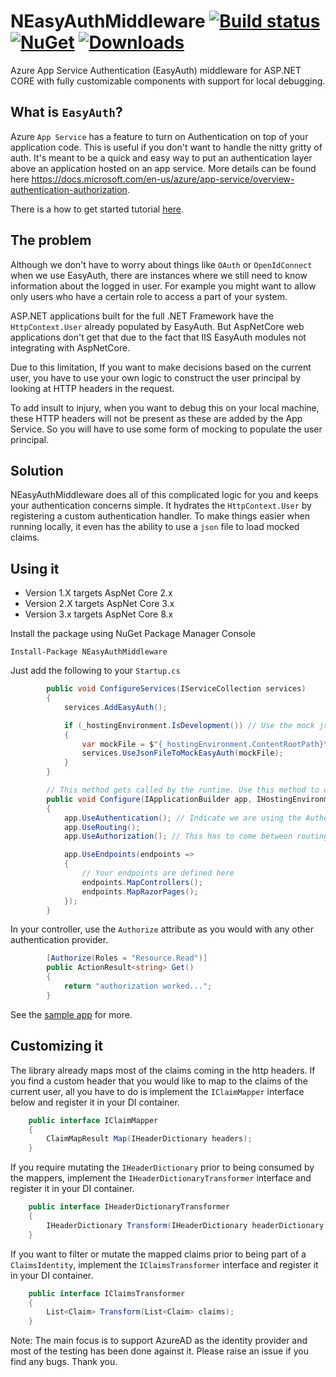 # NEasyAuthMiddleware  [![Build status](https://ci.appveyor.com/api/projects/status/5e9kb8rd3egstvkb?svg=true)](https://ci.appveyor.com/project/dasiths/neasyauthmiddleware) [![NuGet](https://img.shields.io/nuget/v/NEasyAuthMiddleware.svg)](https://www.nuget.org/packages/NEasyAuthMiddleware) [![Downloads](https://img.shields.io/nuget/dt/NEasyAuthMiddleware.svg)](https://www.nuget.org/packages/NEasyAuthMiddleware/)

Azure App Service Authentication (EasyAuth) middleware for ASP.NET CORE with fully customizable components with support for local debugging.

## What is `EasyAuth`?

Azure `App Service` has a feature to turn on Authentication on top of your application code. This is useful if you don't want to handle the nitty gritty of auth. It's meant to be a quick and easy way to put an authentication layer above an application hosted on an app service. More details can be found here https://docs.microsoft.com/en-us/azure/app-service/overview-authentication-authorization.

There is a how to get started tutorial [here](https://www.benday.com/2018/05/17/walkthrough-part-2-configure-app-service-authentication-for-your-azure-web-app/).

## The problem

Although we don't have to worry about things like `OAuth` or `OpenIdConnect` when we use EasyAuth, there are instances where we still need to know information about the logged in user. For example you might want to allow only users who have a certain role to access a part of your system.

ASP.NET applications built for the full .NET Framework have the `HttpContext.User` already populated by EasyAuth. But AspNetCore web applications don't get that due to the fact that IIS EasyAuth modules not integrating with AspNetCore.

Due to this limitation, If you want to make decisions based on the current user, you have to use your own logic to construct the user principal by looking at HTTP headers in the request.

To add insult to injury, when you want to debug this on your local machine, these HTTP headers will not be present as these are added by the App Service. So you will have to use some form of mocking to populate the user principal.

## Solution

NEasyAuthMiddleware does all of this complicated logic for you and keeps your authentication concerns simple. It hydrates the `HttpContext.User` by registering a custom authentication handler. To make things easier when running locally, it even has the ability to use a `json` file to load mocked claims.

## Using it

- Version 1.X targets AspNet Core 2.x
- Version 2.X targets AspNet Core 3.x
- Version 3.x targets AspNet Core 8.x

Install the package using NuGet Package Manager Console

```
Install-Package NEasyAuthMiddleware
```

Just add the following to your `Startup.cs`

```csharp
        public void ConfigureServices(IServiceCollection services)
        {
            services.AddEasyAuth();

            if (_hostingEnvironment.IsDevelopment()) // Use the mock json file when not running in an app service
            {
                var mockFile = $"{_hostingEnvironment.ContentRootPath}\\mock_user.json";
                services.UseJsonFileToMockEasyAuth(mockFile);
            }
        }

        // This method gets called by the runtime. Use this method to configure the HTTP request pipeline.
        public void Configure(IApplicationBuilder app, IHostingEnvironment env)
        {
            app.UseAuthentication(); // Indicate we are using the Authenticaiton middleware
            app.UseRouting();
            app.UseAuthorization(); // This has to come between routing and endoints

            app.UseEndpoints(endpoints =>
            {
                // Your endpoints are defined here
                endpoints.MapControllers();
                endpoints.MapRazorPages();
            });
        }
```

In your controller, use the `Authorize` attribute as you would with any other authentication provider.

```csharp
        [Authorize(Roles = "Resource.Read")]
        public ActionResult<string> Get()
        {
            return "authorization worked...";
        }
```

See the [sample app](https://github.com/dasiths/NEasyAuthMiddleware/tree/master/NEasyAuthMiddleware.Sample) for more.

## Customizing it

The library already maps most of the claims coming in the http headers. If you find a custom header that you would like to map to the claims of the current user, all you have to do is implement the `IClaimMapper` interface below and register it in your DI container.

```csharp
    public interface IClaimMapper
    {
        ClaimMapResult Map(IHeaderDictionary headers);
    }
```

If you require mutating the `IHeaderDictionary` prior to being consumed by the mappers, implement the `IHeaderDictionaryTransformer` interface and register it in your DI container.

```csharp
    public interface IHeaderDictionaryTransformer
    {
        IHeaderDictionary Transform(IHeaderDictionary headerDictionary);
    }
```

If you want to filter or mutate the mapped claims prior to being part of a `ClaimsIdentity`, implement the `IClaimsTransformer` interface and register it in your DI container.

```csharp
    public interface IClaimsTransformer
    {
        List<Claim> Transform(List<Claim> claims);
    }
```

Note: The main focus is to support AzureAD as the identity provider and most of the testing has been done against it. Please raise an issue if you find any bugs. Thank you.
